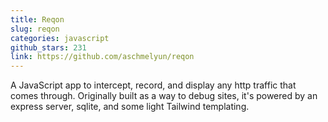 ```yaml
---
title: Reqon
slug: reqon
categories: javascript
github_stars: 231
link: https://github.com/aschmelyun/reqon
---
```


A JavaScript app to intercept, record, and display any http traffic that comes through. Originally built as a way to debug sites, it's powered by an express server, sqlite, and some light Tailwind templating.